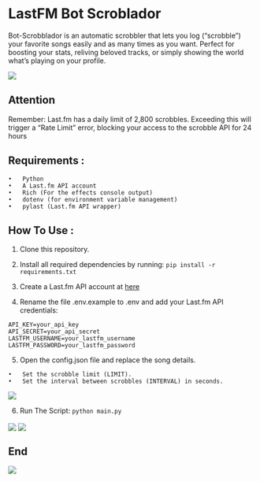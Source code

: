 # LastFM Bot Scroblador

Bot-Scrobblador is an automatic scrobbler that lets you log (“scrobble”) your favorite songs easily and as many times as you want. Perfect for boosting your stats, reliving beloved tracks, or simply showing the world what’s playing on your profile.

<img align="center"  src="https://babibreaths.nekoweb.org/img/prin1.PNG">

## Attention

Remember: Last.fm has a daily limit of 2,800 scrobbles. Exceeding this will trigger a “Rate Limit” error, blocking your access to the scrobble API for 24 hours

## Requirements :
```
•	Python
•   A Last.fm API account
•	Rich (For the effects console output)
•	dotenv (for environment variable management)
•	pylast (Last.fm API wrapper)
```

## How To Use :

1.	Clone this repository.
2.	Install all required dependencies by running:
```pip install -r requirements.txt```

3. Create a Last.fm API account at [here](https://www.last.fm/api/account/create)
4. Rename the file .env.example to .env and add your Last.fm API credentials:
```
API_KEY=your_api_key
API_SECRET=your_api_secret
LASTFM_USERNAME=your_lastfm_username
LASTFM_PASSWORD=your_lastfm_password
```

5. Open the config.json file and replace the song details.
```
•	Set the scrobble limit (LIMIT).
•	Set the interval between scrobbles (INTERVAL) in seconds.
```
<img align="center" src= "https://babibreaths.nekoweb.org/img/Filmes%20e%20TV%2014_08_2025%2012_48_38.png" >

6. Run The Script:
```python main.py```
<img align="center" src= "https://babibreaths.nekoweb.org/img/Filmes%20e%20TV%2014_08_2025%2012_51_34.png" >
<img align="center" src= "https://babibreaths.nekoweb.org/img/Filmes%20e%20TV%2014_08_2025%2012_52_20.png" >

## End
<img align="center" src= "https://babibreaths.nekoweb.org/img/Mari%20Discord%20Nitro%20Banner%20GIF%20-%20Mari%20Discord%20Nitro%20Banner%20-%20Descobrir%20e%20Compartilhar%20GIFs.gif" >
